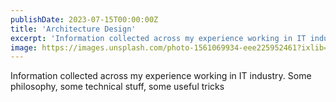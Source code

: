```yaml
---
publishDate: 2023-07-15T00:00:00Z
title: 'Architecture Design'
excerpt: 'Information collected across my experience working in IT industry. Some philosophy, some technical stuff, some useful tricks'
image: https://images.unsplash.com/photo-1561069934-eee225952461?ixlib=rb-4.0.3&ixid=M3wxMjA3fDB8MHxwaG90by1wYWdlfHx8fGVufDB8fHx8fA%3D%3D&auto=format&fit=crop&w=2070&q=80
---
```


Information collected across my experience working in IT industry. Some philosophy, some technical stuff, some useful tricks
